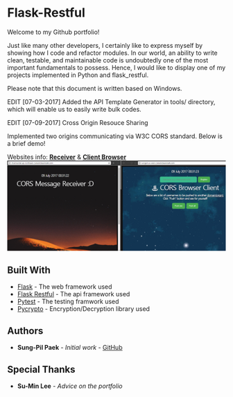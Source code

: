 # Flask-Restful

Welcome to my Github portfolio!

Just like many other developers, I certainly like to express myself by showing how I code and refactor modules. In our world, an ability to write clean, testable, and maintainable code is undoubtedly one of the most important fundamentals to possess. Hence, I would like to display one of my projects implemented in Python and flask_restful.

Please note that this document is written based on Windows.

EDIT [07-03-2017]
Added the API Template Generator in tools/ directory, which will enable us to easily write bulk codes.

EDIT [07-09-2017] Cross Origin Resouce Sharing

Implemented two origins communicating via W3C CORS standard. Below is a brief demo!

Websites info: [**Receiver**](http://charmander.ap-northeast-2.elasticbeanstalk.com/) & [**Client Browser**](http://sungpil.us-west-2.elasticbeanstalk.com/)
![CORS EXAMPLE](https://github.com/sungpilpaek/flask_restful/blob/master/img/cors_example.gif)

## Built With

* [Flask](http://flask.pocoo.org/) - The web framework used
* [Flask Restful](https://flask-restful.readthedocs.io/en/0.3.5/) - The api framework used
* [Pytest](https://docs.pytest.org/en/latest/) - The testing framwork used
* [Pycrypto](https://pypi.python.org/pypi/pycrypto) - Encryption/Decryption library used

## Authors

* **Sung-Pil Paek** - *Initial work* - [GitHub](https://github.com/sungpilpaek)

## Special Thanks

* **Su-Min Lee** - *Advice on the portfolio*